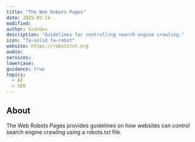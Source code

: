 ```yaml
---
title: "The Web Robots Pages"
date: 2025-02-14
modified: 
author: ScanGov
description: "Guidelines for controlling search engine crawling."
icon: "fa-solid fa-robot"
website: https://robotstxt.org
audio:
services:
lowercase:
guidance: true
topics:
  - AI
  - SEO
---
```


## About

The Web Robots Pages provides guidelines on how websites can control search engine crawling using a robots.txt file.